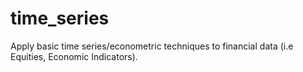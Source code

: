 # time_series
Apply basic time series/econometric techniques to financial data (i.e Equities, Economic Indicators).
